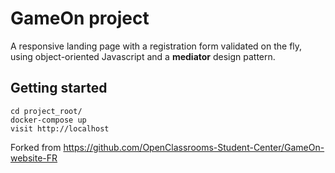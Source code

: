 # GameOn project

A responsive landing page with a registration form validated on the fly, using object-oriented Javascript and a **mediator** design pattern.

## Getting started

```
cd project_root/  
docker-compose up
visit http://localhost
```

Forked from https://github.com/OpenClassrooms-Student-Center/GameOn-website-FR

